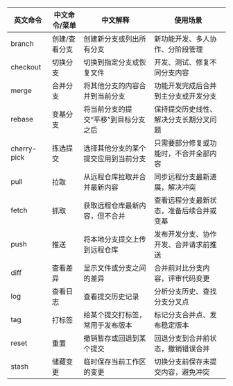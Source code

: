 | 英文命令 | 中文命令/菜单         | 中文解释                                   | 使用场景                                   |
|---------------------|----------------------|--------------------------------------------|--------------------------------------------|
| branch              | 创建/查看分支        | 创建新分支或列出所有分支                    | 新功能开发、多人协作、分阶段管理           |
| checkout            | 切换分支             | 切换到指定分支或恢复文件                    | 开发、测试、修复不同分支内容               |
| merge               | 合并分支             | 将其他分支的内容合并到当前分支              | 功能开发完成后合并到主分支或开发分支        |
| rebase              | 变基分支             | 将当前分支的提交“平移”到目标分支之后        | 保持提交历史线性、解决分支长期分叉问题      |
| cherry-pick         | 拣选提交             | 选择其他分支的某个提交应用到当前分支         | 只需要部分修复或功能时，不合并全部内容      |
| pull                | 拉取                 | 从远程仓库拉取并合并最新内容                | 同步远程分支最新进展，解决冲突             |
| fetch               | 抓取                 | 获取远程仓库最新内容，但不合并              | 查看远程分支最新状态，准备后续合并或变基    |
| push                | 推送                 | 将本地分支提交上传到远程仓库                | 发布开发分支、协作开发、合并请求前推送      |
| diff                | 查看差异             | 显示文件或分支之间的差异                    | 合并前对比分支内容，评审代码变更           |
| log                 | 查看日志             | 查看提交历史记录                            | 分析分支历史、查找分支分叉点               |
| tag                 | 打标签               | 给某个提交打标签，常用于发布版本            | 标记分支合并点、发布稳定版本               |
| reset               | 重置                 | 撤销暂存或回退到某个提交                    | 回退分支到合并前状态，撤销错误合并         |
| stash               | 储藏变更             | 临时保存当前工作区的变更                    | 切换分支前保存未提交内容，避免冲突         |

